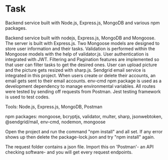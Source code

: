 # Task
Backend service built with Node.js, Express.js, MongoDB and various npm packages.

Backend service built with nodejs, Express.js, MongoDB and Mongoose. The server is built with Express.js. Two Mongoose models are designed to store user
information and their tasks. Validation is performed within the Mongoose models with the help of validator.js. User authentication is integrated with JWT.
Filtering and Pagination features are implemented so that user can filter tasks to get the desired ones. User can upload picture and the picture gets resized
with sharp.js. Sendgrid email service is integrated in this project. When users create or delete their accounts, an email gets sent to their email accounts. 
env-cmd npm package is used as a development dependency to manage environmental variables. All routes were tested by sending off requests from Postman.
Jest testing framework is used to test codes.

Tools:
Node.js, Express.js, MongoDB, Postman
   
npm packages: mongoose, bcryptjs, validator,
multer, sharp, jsonwebtoken, @sendgrid/mail,
env-cmd, nodemon, mongoose


Open the project and run the command "npm install" and all set.
If any error shows up then delete the package-lock.json and try "npm install" again.

The request folder contains a json file. Import this on 'Postman'- an API checking software- and you will get every request endpoints.
